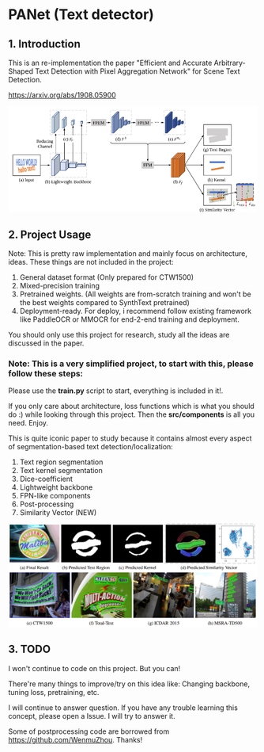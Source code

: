# PANet (Text detector)

## 1. Introduction
This is an re-implementation the paper "Efficient and Accurate Arbitrary-Shaped Text Detection with Pixel Aggregation Network" for Scene Text Detection.

https://arxiv.org/abs/1908.05900

![Network Architecture](./pictures/network-architecture.png)

## 2. Project Usage
Note: This is pretty raw implementation and mainly focus on architecture, ideas. These things are not included in the project:

1. General dataset format (Only prepared for CTW1500)
2. Mixed-precision training
3. Pretrained weights. (All weights are from-scratch training and won't be the best weights compared to SynthText pretrained)
4. Deployment-ready. For deploy, i recommend follow existing framework like PaddleOCR or MMOCR for end-2-end training and deployment.

You should only use this project for research, study all the ideas are discussed in the paper.

### Note: This is a very simplified project, to start with this, please follow these steps:

Please use the **train.py** script to start, everything is included in it!.

If you only care about architecture, loss functions which is what you should do :) while looking through this project. Then the **src/components** is all you need. Enjoy.


This is quite iconic paper to study because it contains almost every aspect of segmentation-based text detection/localization:

1. Text region segmentation
2. Text kernel segmentation
3. Dice-coefficient
4. Lightweight backbone
5. FPN-like components
6. Post-processing
7. Similarity Vector (NEW)

![Result Preview](./pictures/preview.png)

## 3. TODO

I won't continue to code on this project. But you can!

There're many things to improve/try on this idea like: Changing backbone, tuning loss, pretraining, etc.

I will continue to answer question. If you have any trouble learning this concept, please open a Issue. I will try to answer it.

Some of postprocessing code are borrowed from https://github.com/WenmuZhou. Thanks!
